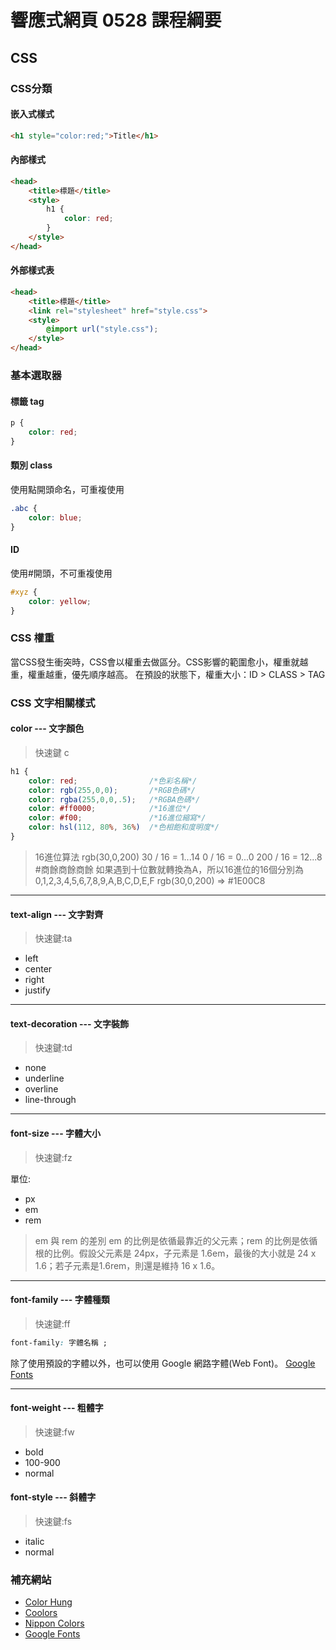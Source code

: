 # 響應式網頁 0528 課程綱要

## CSS
### CSS分類
#### 嵌入式樣式
```html
<h1 style="color:red;">Title</h1>
```
#### 內部樣式
```html
<head>
	<title>標題</title>
	<style>
		h1 {
			color: red;
		}
	</style>
</head>
```
#### 外部樣式表
```html
<head>
	<title>標題</title>
	<link rel="stylesheet" href="style.css">
	<style>
		@import url("style.css");
	</style>
</head>
```
### 基本選取器
#### 標籤 tag
```css
p {
	color: red;
}
```
#### 類別 class
使用點開頭命名，可重複使用
```css
.abc {
	color: blue;
}
```
#### ID
使用#開頭，不可重複使用
```css
#xyz {
	color: yellow;
}
```
### CSS 權重
當CSS發生衝突時，CSS會以權重去做區分。CSS影響的範圍愈小，權重就越重，權重越重，優先順序越高。
在預設的狀態下，權重大小：ID > CLASS > TAG
### CSS 文字相關樣式 
#### color --- 文字顏色

>快速鍵 c

```css
h1 {
    color: red;                /*色彩名稱*/
    color: rgb(255,0,0);       /*RGB色碼*/
    color: rgba(255,0,0,.5);   /*RGBA色碼*/
    color: #ff0000;            /*16進位*/
    color: #f00;               /*16進位縮寫*/
    color: hsl(112, 80%, 36%)  /*色相飽和度明度*/
}
```
>16進位算法
rgb(30,0,200)
30 / 16 = 1...14
0 / 16 = 0...0
200 / 16 = 12...8
#商餘商餘商餘
如果遇到十位數就轉換為A，所以16進位的16個分別為
0,1,2,3,4,5,6,7,8,9,A,B,C,D,E,F
rgb(30,0,200) => #1E00C8
***
#### text-align --- 文字對齊

>快速鍵:ta

*  left
* center
* right
* justify
***
#### text-decoration --- 文字裝飾

>快速鍵:td

* none
* underline
* overline
* line-through
***
#### font-size --- 字體大小

> 快速鍵:fz
>
單位:
* px
* em
* rem

> em 與 rem 的差別
> em 的比例是依循最靠近的父元素；rem 的比例是依循根的比例。假設父元素是 24px，子元素是 1.6em，最後的大小就是 24 x 1.6；若子元素是1.6rem，則還是維持 16 x 1.6。
***
#### font-family --- 字體種類

>快速鍵:ff
> 
```css
font-family: 字體名稱 ;
```
除了使用預設的字體以外，也可以使用 Google 網路字體(Web Font)。
[Google Fonts](https://fonts.google.com/)
***
#### font-weight --- 粗體字

>快速鍵:fw
* bold
* 100-900
* normal

####  font-style --- 斜體字
>快速鍵:fs
> 
* italic
* normal
### 補充網站
* [Color Hung](https://colorhunt.co/)
* [Coolors](https://coolors.co/)
* [Nippon Colors](https://nipponcolors.com/)
* [Google Fonts](https://fonts.google.com/)
